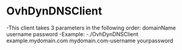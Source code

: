# OvhDynDNSClient

-This client takes 3 parameters in the following order: domainName username password
-Example:
-./OvhDynDNSClient example.mydomain.com mydomain.com-username yourpassword
